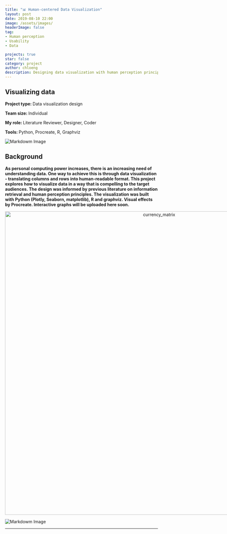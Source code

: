 ```yaml
---
title: "📊 Human-centered Data Visualization"
layout: post
date: 2019-08-10 22:00
image: /assets/images/
headerImage: false
tag:
- Human perception
- Usability
- Data

projects: true
star: false
category: project
author: chloeng
description: Designing data visualization with human perception principles in mind
---
```

<style>
    .graph-container {
    display: flex;
    flex-wrap: wrap;
    width: 100%;
    }
</style>

## Visualizing data
<b>Project type: </b> Data visualization design

<b>Team size: </b> Individual

<b>My role: </b> Literature Reviewer, Designer, Coder

<b>Tools: </b> Python, Procreate, R, Graphviz

![Markdowm Image][1]

## Background
<b>As personal computing power increases, there is an increasing need of understanding data. One way to achieve this is through data visualization - translating columns and rows into human-readable format. This project explores how to visualize data in a way that is compelling to the target audiences. <span class="evidence">The design was informed by previous literature on information retrieval and human perception principles.</span> The visualization was built with Python (Plotly, Seaborn, matplotlib), R and graphviz. Visual effects by Procreate. Interactive graphs will be uploaded here soon.</b>

<div class="graph-container">
    <a href="https://plot.ly/~chloe.ng/2/?share_key=2nwYbBfXAtQRbuzQWROMVs" target="_blank" title="currency_matrix" style="display: block; text-align: center;"><img src="https://plot.ly/~chloe.ng/2.png?share_key=2nwYbBfXAtQRbuzQWROMVs" alt="currency_matrix" style="max-width: 100%;width: 1000px;"  width="1000" onerror="this.onerror=null;this.src='https://plot.ly/404.png';" /></a>
    <script data-plotly="chloe.ng:2" sharekey-plotly="2nwYbBfXAtQRbuzQWROMVs" src="https://plot.ly/embed.js" async></script>
</div>

![Markdowm Image][2]


<div class="breaker"></div>







---
[1]: https://chloenhy.github.io/assets/images/dataVis/wall-1.jpg
[2]: https://chloenhy.github.io/assets/images/dataVis/wall-2.jpg
[3]: https://chloenhy.github.io/assets/images/dataVis/ipad-1.jpg
